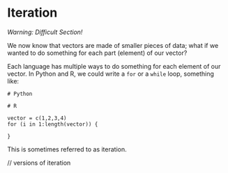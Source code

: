 # Iteration 

*Warning: Difficult Section!*

We now know that vectors are made of smaller pieces of data; what if we wanted to do something for each part (element) of our vector? 

Each language has multiple ways to do something for each element of our vector. In Python and R, we could write a `for` or a `while` loop, something like:

```
# Python

```

```
# R

vector = c(1,2,3,4)
for (i in 1:length(vector)) {

}
```

This is sometimes referred to as iteration.


// versions of iteration